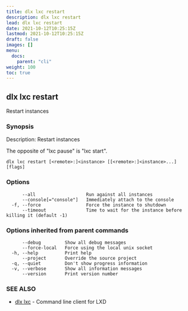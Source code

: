 ```yaml
---
title: dlx lxc restart
description: dlx lxc restart
lead: dlx lxc restart
date: 2021-10-12T10:25:15Z
lastmod: 2021-10-12T10:25:15Z
draft: false
images: []
menu:
  docs:
    parent: "cli"
weight: 100
toc: true
---
```

## dlx lxc restart

Restart instances

### Synopsis

Description:
  Restart instances

  The opposite of "lxc pause" is "lxc start".



```
dlx lxc restart [<remote>:]<instance> [[<remote>:]<instance>...] [flags]
```

### Options

```
      --all                   Run against all instances
      --console[="console"]   Immediately attach to the console
  -f, --force                 Force the instance to shutdown
      --timeout               Time to wait for the instance before killing it (default -1)
```

### Options inherited from parent commands

```
      --debug         Show all debug messages
      --force-local   Force using the local unix socket
  -h, --help          Print help
      --project       Override the source project
  -q, --quiet         Don't show progress information
  -v, --verbose       Show all information messages
      --version       Print version number
```

### SEE ALSO

* [dlx lxc](/docs/cmd/dlx_lxc)	 - Command line client for LXD

